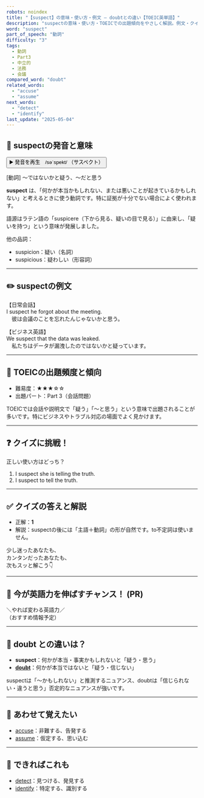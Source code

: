 ```yaml
---
robots: noindex
title: "【suspect】の意味・使い方・例文 ― doubtとの違い【TOEIC英単語】"
description: "suspectの意味・使い方・TOEICでの出題傾向をやさしく解説。例文・クイズ付きでdoubtとの違いもわかりやすく学べます。"
word: "suspect"
part_of_speech: "動詞"
difficulty: "3"
tags:
  - 動詞
  - Part3
  - 中立的
  - 法務
  - 会議
compared_word: "doubt"
related_words:
  - "accuse"
  - "assume"
next_words:
  - "detect"
  - "identify"
last_update: "2025-05-04"
---
```


## 🔰 suspectの発音と意味

<button class="play-audio" onclick="playTTS('suspect')">
  <span class="play-audio-main">
    ▶️ 発音を再生　/səˈspekt/
  </span>
  <span class="play-audio-sub">
    （サスペクト）
  </span>
</button>

[動詞] ～ではないかと疑う、～だと思う

**suspect** は、「何かが本当かもしれない、または悪いことが起きているかもしれない」と考えるときに使う動詞です。特に証拠が十分でない場合によく使われます。

語源はラテン語の「suspicere（下から見る、疑いの目で見る）」に由来し、「疑いを持つ」という意味が発展しました。

他の品詞：  
- suspicion：疑い（名詞）
- suspicious：疑わしい（形容詞）

---

## ✏️ suspectの例文

【日常会話】  
I suspect he forgot about the meeting.  
　彼は会議のことを忘れたんじゃないかと思う。

【ビジネス英語】  
We suspect that the data was leaked.  
　私たちはデータが漏洩したのではないかと疑っています。

---

## 🎯 TOEICの出題頻度と傾向

- 難易度：★★★☆☆
- 出題パート：Part 3（会話問題）

TOEICでは会話や説明文で「疑う」「～と思う」という意味で出題されることが多いです。特にビジネスやトラブル対応の場面でよく見かけます。

---

## ❓ クイズに挑戦！

正しい使い方はどっち？

1. I suspect she is telling the truth.  
2. I suspect to tell the truth.

---

## ✅ クイズの答えと解説

- 正解：**1**
- 解説：suspectの後には「主語＋動詞」の形が自然です。to不定詞は使いません。

少し迷ったあなたも、  
カンタンだったあなたも、  
次もスッと解こう👇️

---

## 🚀 今が英語力を伸ばすチャンス！ (PR)

<div class="info-center">
＼やれば変わる英語力／<br>  
（おすすめ情報予定）
</div>

---

## 🤔  doubt との違いは？

- **suspect**：何かが本当・事実かもしれないと「疑う・思う」
- **[doubt](/word/doubt/)**：何かが本当ではないと「疑う・信じない」

suspectは「～かもしれない」と推測するニュアンス、doubtは「信じられない・違うと思う」否定的なニュアンスが強いです。

---

## 🧩 あわせて覚えたい

- [accuse](/word/accuse/)：非難する、告発する
- [assume](/word/assume/)：仮定する、思い込む

---

## 📖 できればこれも

- [detect](/word/detect/)：見つける、発見する
- [identify](/word/identify/)：特定する、識別する

<!-- cvid: aid27_bid28 -->
